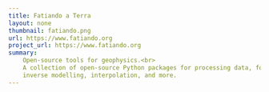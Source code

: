 ```yaml
---
title: Fatiando a Terra
layout: none
thumbnail: fatiando.png
url: https://www.fatiando.org
project_url: https://www.fatiando.org
summary:
    Open-source tools for geophysics.<br>
    A collection of open-source Python packages for processing data, forward and
    inverse modelling, interpolation, and more.
---
```


